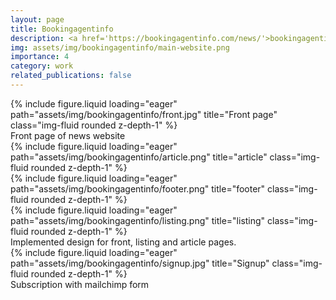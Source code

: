 ```yaml
---
layout: page
title: Bookingagentinfo
description: <a href='https://bookingagentinfo.com/news/'>bookingagentinfo.com/news</a>
img: assets/img/bookingagentinfo/main-website.png
importance: 4
category: work
related_publications: false
---
```


<div class="row">
    <div class="col-sm mt-3 mt-md-0">
        {% include figure.liquid loading="eager" path="assets/img/bookingagentinfo/front.jpg" title="Front page" class="img-fluid rounded z-depth-1" %}
    </div>
</div>
<div class="caption">
    Front page of news website
</div>

<div class="row">
    <div class="col-sm mt-3 mt-md-0">
        {% include figure.liquid loading="eager" path="assets/img/bookingagentinfo/article.png" title="article" class="img-fluid rounded z-depth-1" %}
    </div>
    <div class="col-sm mt-3 mt-md-0">
        {% include figure.liquid loading="eager" path="assets/img/bookingagentinfo/footer.png" title="footer" class="img-fluid rounded z-depth-1" %}
    </div>
    <div class="col-sm mt-3 mt-md-0">
        {% include figure.liquid loading="eager" path="assets/img/bookingagentinfo/listing.png" title="listing" class="img-fluid rounded z-depth-1" %}
    </div>
</div>

<div class="caption">
Implemented design for front, listing and article pages.
</div>

<div class="row">
    <div class="col-sm mt-3 mt-md-0">
        {% include figure.liquid loading="eager" path="assets/img/bookingagentinfo/signup.jpg" title="Signup" class="img-fluid rounded z-depth-1" %}
    </div>
</div>
<div class="caption">
    Subscription with mailchimp form
</div>
